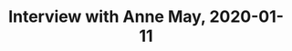 ---
layout: manifest
title: Interview with Anne May, 2020-01-11
manifest_name: interview-with-anne-may-2020-01-11

---